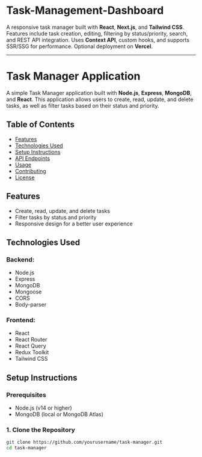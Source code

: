 # Task-Management-Dashboard

A responsive task manager built with **React**, **Next.js**, and **Tailwind CSS**. Features include task creation, editing, filtering by status/priority, search, and REST API integration. Uses **Context API**, custom hooks, and supports SSR/SSG for performance. Optional deployment on **Vercel**.

---

# Task Manager Application

A simple Task Manager application built with **Node.js**, **Express**, **MongoDB**, and **React**. This application allows users to create, read, update, and delete tasks, as well as filter tasks based on their status and priority.

## Table of Contents

- [Features](#features)
- [Technologies Used](#technologies-used)
- [Setup Instructions](#setup-instructions)
- [API Endpoints](#api-endpoints)
- [Usage](#usage)
- [Contributing](#contributing)
- [License](#license)

## Features

- Create, read, update, and delete tasks
- Filter tasks by status and priority
- Responsive design for a better user experience

## Technologies Used

### Backend:
- Node.js
- Express
- MongoDB
- Mongoose
- CORS
- Body-parser

### Frontend:
- React
- React Router
- React Query
- Redux Toolkit
- Tailwind CSS

## Setup Instructions

### Prerequisites

- Node.js (v14 or higher)
- MongoDB (local or MongoDB Atlas)

### 1. Clone the Repository

```bash
git clone https://github.com/yourusername/task-manager.git
cd task-manager
